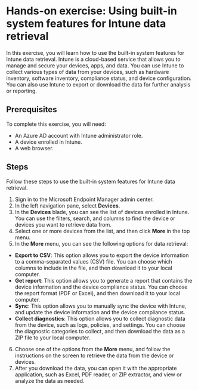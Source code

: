 # Hands-on exercise: Using built-in system features for Intune data retrieval
In this exercise, you will learn how to use the built-in system features for Intune data retrieval. Intune is a cloud-based service that allows you to manage and secure your devices, apps, and data. You can use Intune to collect various types of data from your devices, such as hardware inventory, software inventory, compliance status, and device configuration. You can also use Intune to export or download the data for further analysis or reporting.
## Prerequisites
To complete this exercise, you will need:
- An Azure AD account with Intune administrator role.
- A device enrolled in Intune.
- A web browser.
## Steps
Follow these steps to use the built-in system features for Intune data retrieval.
1. Sign in to the Microsoft Endpoint Manager admin center.
2. In the left navigation pane, select **Devices**.
3. In the **Devices** blade, you can see the list of devices enrolled in Intune. You can use the filters, search, and columns to find the device or devices you want to retrieve data from.
4. Select one or more devices from the list, and then click **More** in the top menu.
5. In the **More** menu, you can see the following options for data retrieval:
- **Export to CSV**: This option allows you to export the device information to a comma-separated values (CSV) file. You can choose which columns to include in the file, and then download it to your local computer.
- **Get report**: This option allows you to generate a report that contains the device information and the device compliance status. You can choose the report format (PDF or Excel), and then download it to your local computer.
- **Sync**: This option allows you to manually sync the device with Intune, and update the device information and the device compliance status.
- **Collect diagnostics**: This option allows you to collect diagnostic data from the device, such as logs, policies, and settings. You can choose the diagnostic categories to collect, and then download the data as a ZIP file to your local computer.
6. Choose one of the options from the **More** menu, and follow the instructions on the screen to retrieve the data from the device or devices.
7. After you download the data, you can open it with the appropriate application, such as Excel, PDF reader, or ZIP extractor, and view or analyze the data as needed.

